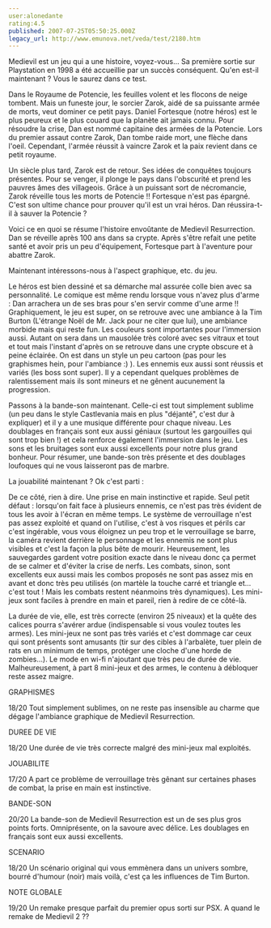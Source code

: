 ```yaml
---
user:alonedante
rating:4.5
published: 2007-07-25T05:50:25.000Z
legacy_url: http://www.emunova.net/veda/test/2180.htm
---
```

Medievil est un jeu qui a une histoire, voyez-vous... Sa première sortie sur Playstation en 1998 a été accueillie par un succès conséquent. Qu'en est-il maintenant ? Vous le saurez dans ce test.  

  

Dans le Royaume de Potencie, les feuilles volent et les flocons de neige tombent. Mais un funeste jour, le sorcier Zarok, aidé de sa puissante armée de morts, veut dominer ce petit pays. Daniel Fortesque (notre héros) est le plus peureux et le plus couard que la planète ait jamais connu. Pour résoudre la crise, Dan est nommé capitaine des armées de la Potencie. Lors du premier assaut contre Zarok, Dan tombe raide mort, une flèche dans l'oeil. Cependant, l'armée réussit à vaincre Zarok et la paix revient dans ce petit royaume.  

  

Un siècle plus tard, Zarok est de retour. Ses idées de conquêtes toujours présentes. Pour se venger, il plonge le pays dans l'obscurité et prend les pauvres âmes des villageois. Grâce à un puissant sort de nécromancie, Zarok réveille tous les morts de Potencie !! Fortesque n'est pas épargné. C'est son ultime chance pour prouver qu'il est un vrai héros. Dan réussira-t-il à sauver la Potencie ?  

  

  

Voici ce en quoi se résume l'histoire envoûtante de Medievil Resurrection. Dan se réveille après 100 ans dans sa crypte. Après s'être refait une petite santé et avoir pris un peu d'équipement, Fortesque part à l'aventure pour abattre Zarok.  

  

Maintenant intéressons-nous à l'aspect graphique, etc. du jeu.  

Le héros est bien dessiné et sa démarche mal assurée colle bien avec sa personnalité. Le comique est même rendu lorsque vous n'avez plus d'arme : Dan arrachera un de ses bras pour s'en servir comme d'une arme !! Graphiquement, le jeu est super, on se retrouve avec une ambiance à la Tim Burton (L'étrange Noël de Mr. Jack pour ne citer que lui), une ambiance morbide mais qui reste fun. Les couleurs sont importantes pour l'immersion aussi. Autant on sera dans un mausolée très coloré avec ses vitraux et tout et tout mais l'instant d'après on se retrouve dans une crypte obscure et à peine éclairée. On est dans un style un peu cartoon (pas pour les graphismes hein, pour l'ambiance :) ). Les ennemis eux aussi sont réussis et variés (les boss sont super). Il y a cependant quelques problèmes de ralentissement mais ils sont mineurs et ne gênent aucunement la progression.  

  

Passons à la bande-son maintenant. Celle-ci est tout simplement sublime (un peu dans le style Castlevania mais en plus "déjanté", c'est dur à expliquer) et il y a une musique différente pour chaque niveau. Les doublages en français sont eux aussi géniaux (surtout les gargouilles qui sont trop bien !) et cela renforce également l'immersion dans le jeu. Les sons et les bruitages sont eux aussi excellents pour notre plus grand bonheur. Pour résumer, une bande-son très présente et des doublages loufoques qui ne vous laisseront pas de marbre.  

  

La jouabilité maintenant ? Ok c'est parti :  

De ce côté, rien à dire. Une prise en main instinctive et rapide. Seul petit défaut : lorsqu'on fait face à plusieurs ennemis, ce n'est pas très évident de tous les avoir à l'écran en même temps. Le système de verrouillage n'est pas assez exploité et quand on l'utilise, c'est à vos risques et périls car c'est ingérable, vous vous éloignez un peu trop et le verrouillage se barre, la caméra revient derrière le personnage et les ennemis ne sont plus visibles et c'est la façon la plus bête de mourir. Heureusement, les sauvegardes gardent votre position exacte dans le niveau donc ça permet de se calmer et d'éviter la crise de nerfs. Les combats, sinon, sont excellents eux aussi mais les combos proposés ne sont pas assez mis en avant et donc très peu utilisés (on martèle la touche carré et triangle et... c'est tout ! Mais les combats restent néanmoins très dynamiques). Les mini-jeux sont faciles à prendre en main et pareil, rien à redire de ce côté-là.  

  

La durée de vie, elle, est très correcte (environ 25 niveaux) et la quête des calices pourra s'avérer ardue (indispensable si vous voulez toutes les armes). Les mini-jeux ne sont pas très variés et c'est dommage car ceux qui sont présents sont amusants (tir sur des cibles à l'arbalète, tuer plein de rats en un minimum de temps, protéger une cloche d'une horde de zombies...). Le mode en wi-fi n'ajoutant que très peu de durée de vie. Malheureusement, à part 8 mini-jeux et des armes, le contenu à débloquer reste assez maigre.  

  

  

GRAPHISMES  

18/20 Tout simplement sublimes, on ne reste pas insensible au charme que dégage l'ambiance graphique de Medievil Resurrection.  

  

DUREE DE VIE  

18/20 Une durée de vie très correcte malgré des mini-jeux mal exploités.  

  

JOUABILITE  

17/20 A part ce problème de verrouillage très gênant sur certaines phases de combat, la prise en main est instinctive.  

  

BANDE-SON  

20/20 La bande-son de Medievil Resurrection est un de ses plus gros points forts. Omniprésente, on la savoure avec délice. Les doublages en français sont eux aussi excellents.  

  

SCENARIO  

18/20 Un scénario original qui vous emmènera dans un univers sombre, bourré d'humour (noir) mais voilà, c'est ça les influences de Tim Burton.  

  

NOTE GLOBALE  

19/20 Un remake presque parfait du premier opus sorti sur PSX. A quand le remake de Medievil 2 ??